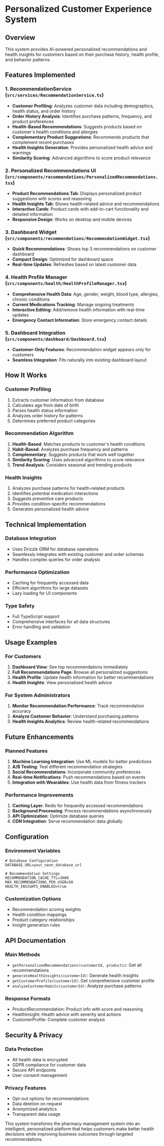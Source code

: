# Personalized Customer Experience System

## Overview
This system provides AI-powered personalized recommendations and health insights for customers based on their purchase history, health profile, and behavior patterns.

## Features Implemented

### 1. RecommendationService (`src/services/RecommendationService.ts`)
- **Customer Profiling**: Analyzes customer data including demographics, health status, and order history
- **Order History Analysis**: Identifies purchase patterns, frequency, and product preferences
- **Health-Based Recommendations**: Suggests products based on customer's health conditions and allergies
- **Complementary Product Suggestions**: Recommends products that complement recent purchases
- **Health Insights Generation**: Provides personalized health advice and warnings
- **Similarity Scoring**: Advanced algorithms to score product relevance

### 2. Personalized Recommendations UI (`src/components/recommendations/PersonalizedRecommendations.tsx`)
- **Product Recommendations Tab**: Displays personalized product suggestions with scores and reasoning
- **Health Insights Tab**: Shows health-related advice and recommendations
- **Interactive Cards**: Product cards with add-to-cart functionality and detailed information
- **Responsive Design**: Works on desktop and mobile devices

### 3. Dashboard Widget (`src/components/recommendations/RecommendationWidget.tsx`)
- **Quick Recommendations**: Shows top 3 recommendations on customer dashboard
- **Compact Design**: Optimized for dashboard space
- **Real-time Updates**: Refreshes based on latest customer data

### 4. Health Profile Manager (`src/components/health/HealthProfileManager.tsx`)
- **Comprehensive Health Data**: Age, gender, weight, blood type, allergies, chronic conditions
- **Current Medications Tracking**: Manage ongoing treatments
- **Interactive Editing**: Add/remove health information with real-time updates
- **Emergency Contact Information**: Store emergency contact details

### 5. Dashboard Integration (`src/components/dashboard/Dashboard.tsx`)
- **Customer-Only Features**: Recommendation widget appears only for customers
- **Seamless Integration**: Fits naturally into existing dashboard layout

## How It Works

### Customer Profiling
1. Extracts customer information from database
2. Calculates age from date of birth
3. Parses health status information
4. Analyzes order history for patterns
5. Determines preferred product categories

### Recommendation Algorithm
1. **Health-Based**: Matches products to customer's health conditions
2. **Habit-Based**: Analyzes purchase frequency and patterns
3. **Complementary**: Suggests products that work well together
4. **Similarity Scoring**: Uses advanced algorithms to score relevance
5. **Trend Analysis**: Considers seasonal and trending products

### Health Insights
1. Analyzes purchase patterns for health-related products
2. Identifies potential medication interactions
3. Suggests preventive care products
4. Provides condition-specific recommendations
5. Generates personalized health advice

## Technical Implementation

### Database Integration
- Uses Drizzle ORM for database operations
- Seamlessly integrates with existing customer and order schemas
- Handles complex queries for order analysis

### Performance Optimization
- Caching for frequently accessed data
- Efficient algorithms for large datasets
- Lazy loading for UI components

### Type Safety
- Full TypeScript support
- Comprehensive interfaces for all data structures
- Error handling and validation

## Usage Examples

### For Customers
1. **Dashboard View**: See top recommendations immediately
2. **Full Recommendations Page**: Browse all personalized suggestions
3. **Health Profile**: Update health information for better recommendations
4. **Health Insights**: View personalized health advice

### For System Administrators
1. **Monitor Recommendation Performance**: Track recommendation accuracy
2. **Analyze Customer Behavior**: Understand purchasing patterns
3. **Health Insights Analytics**: Review health-related recommendations

## Future Enhancements

### Planned Features
1. **Machine Learning Integration**: Use ML models for better predictions
2. **A/B Testing**: Test different recommendation strategies
3. **Social Recommendations**: Incorporate community preferences
4. **Real-time Notifications**: Push recommendations based on events
5. **Integration with Wearables**: Use health data from fitness trackers

### Performance Improvements
1. **Caching Layer**: Redis for frequently accessed recommendations
2. **Background Processing**: Process recommendations asynchronously
3. **API Optimization**: Optimize database queries
4. **CDN Integration**: Serve recommendation data globally

## Configuration

### Environment Variables
```env
# Database Configuration
DATABASE_URL=your_neon_database_url

# Recommendation Settings
RECOMMENDATION_CACHE_TTL=3600
MAX_RECOMMENDATIONS_PER_USER=50
HEALTH_INSIGHTS_ENABLED=true
```

### Customization Options
- Recommendation scoring weights
- Health condition mappings
- Product category relationships
- Insight generation rules

## API Documentation

### Main Methods
- `getPersonalizedRecommendations(customerId, products)`: Get all recommendations
- `generateHealthInsights(customerId)`: Generate health insights
- `getCustomerProfile(customerId)`: Get comprehensive customer profile
- `analyzeCustomerHabits(customerId)`: Analyze purchase patterns

### Response Formats
- ProductRecommendation: Product info with score and reasoning
- HealthInsight: Health advice with severity and actions
- CustomerProfile: Complete customer analysis

## Security & Privacy

### Data Protection
- All health data is encrypted
- GDPR compliance for customer data
- Secure API endpoints
- User consent management

### Privacy Features
- Opt-out options for recommendations
- Data deletion on request
- Anonymized analytics
- Transparent data usage

This system transforms the pharmacy management system into an intelligent, personalized platform that helps customers make better health decisions while improving business outcomes through targeted recommendations.
